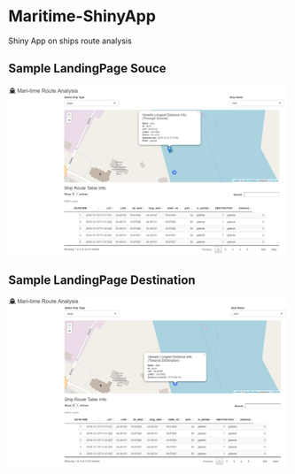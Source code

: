 # Maritime-ShinyApp
 Shiny App on ships route analysis
 
 Sample LandingPage Souce
 ----
![Landing Page Source](https://github.com/vaima75/Maritime-ShinyApp/blob/main/landingPage1.PNG)

Sample LandingPage Destination
----
![Landing Page Destination](https://github.com/vaima75/Maritime-ShinyApp/blob/main/landingPage2.PNG)